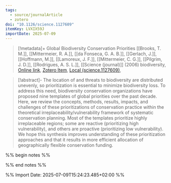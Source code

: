 ```yaml
---
tags:
  - source/journalArticle
  - zotero
doi: "10.1126/science.1127609"
itemKey: LVXIX59J
importDate: 2025-07-09
---
```

>[!metadata]+
> Global Biodiversity Conservation Priorities
> [[Brooks, T. M.]], [[Mittermeier, R. A.]], [[da Fonseca, G. A. B.]], [[Gerlach, J.]], [[Hoffmann, M.]], [[Lamoreux, J. F.]], [[Mittermeier, C. G.]], [[Pilgrim, J. D.]], [[Rodrigues, A. S. L.]], 
> [[Science (journal)]] (2006)
> biodiversity, 
> [Online link](https://www.science.org/doi/10.1126/science.1127609), [Zotero Item](zotero://select/library/items/LVXIX59J), [Local (science.1127609)](file://C:/Users/aburg/Documents/references/zotero/storage/U6P8PP5B/science.1127609.pdf), 

>[!abstract]-
>The location of and threats to biodiversity are distributed unevenly, so prioritization is essential to minimize biodiversity loss. To address this need, biodiversity conservation organizations have proposed nine templates of global priorities over the past decade. Here, we review the concepts, methods, results, impacts, and challenges of these prioritizations of conservation practice within the theoretical irreplaceability/vulnerability framework of systematic conservation planning. Most of the templates prioritize highly irreplaceable regions; some are reactive (prioritizing high vulnerability), and others are proactive (prioritizing low vulnerability). We hope this synthesis improves understanding of these prioritization approaches and that it results in more efficient allocation of geographically flexible conservation funding.

%% begin notes %%

%% end notes %%

%% Import Date: 2025-07-09T15:24:23.485+02:00 %%
